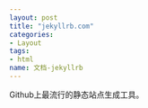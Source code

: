 ```yaml
---
layout: post
title: "jekyllrb.com"
categories: 
- Layout
tags: 
- html
name: 文档-jekyllrb
---
```


Github上最流行的静态站点生成工具。